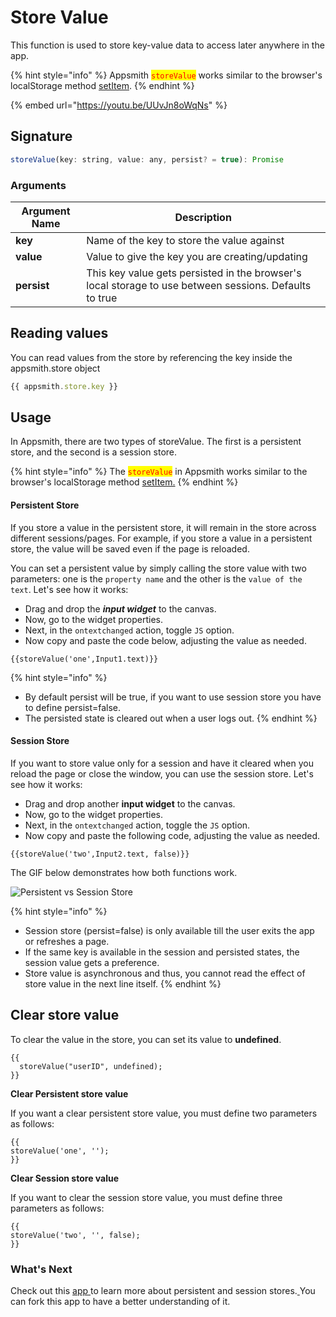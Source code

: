 # Store Value

This function is used to store key-value data to access later anywhere in the app.

{% hint style="info" %}
Appsmith <mark style="color:red;">`storeValue`</mark> works similar to the browser's localStorage method [setItem](https://developer.mozilla.org/en-US/docs/Web/API/Storage/setItem).
{% endhint %}



{% embed url="https://youtu.be/UUvJn8oWqNs" %}

## Signature

```javascript
storeValue(key: string, value: any, persist? = true): Promise
```

### Arguments

| Argument Name | Description                                                                                            |
| ------------- | ------------------------------------------------------------------------------------------------------ |
| **key**       | Name of the key to store the value against                                                             |
| **value**     | Value to give the key you are creating/updating                                                        |
| **persist**   | This key value gets persisted in the browser's local storage to use between sessions. Defaults to true |

## Reading values

You can read values from the store by referencing the key inside the appsmith.store object

```javascript
{{ appsmith.store.key }}
```

## Usage

In Appsmith, there are two types of storeValue. The first is a persistent store, and the second is a session store.

{% hint style="info" %}
The <mark style="color:red;">`storeValue`</mark> in Appsmith works similar to the browser's localStorage method [setItem.](https://developer.mozilla.org/en-US/docs/Web/API/Storage/setItem)
{% endhint %}

#### Persistent Store

If you store a value in the persistent store, it will remain in the store across different sessions/pages. For example, if you store a value in a persistent store, the value will be saved even if the page is reloaded.

You can set a persistent value by simply calling the store value with two parameters: one is the `property name` and the other is the `value of the text`. Let's see how it works:

* Drag and drop the _**input widget**_ to the canvas.
* Now, go to the widget properties.
* Next, in the `ontextchanged` action, toggle `JS` option.
* Now copy and paste the code below, adjusting the value as needed.

```
{{storeValue('one',Input1.text)}}
```

{% hint style="info" %}
* By default persist will be true, if you want to use session store you have to define persist=false.
* The persisted state is cleared out when a user logs out.
{% endhint %}

#### Session Store

If you want to store value only for a session and have it cleared when you reload the page or close the window, you can use the session store. Let's see how it works:

* Drag and drop another **input widget** to the canvas.
* Now, go to the widget properties.
* Next, in the `ontextchanged` action, toggle the `JS` option.
* Now copy and paste the following code, adjusting the value as needed.

```
{{storeValue('two',Input2.text, false)}}
```

The GIF below demonstrates how both functions work.

![Persistent vs Session Store](../../../.gitbook/assets/Store\_value\_2.gif)

{% hint style="info" %}
* Session store (persist=false) is only available till the user exits the app or refreshes a page.
* If the same key is available in the session and persisted states, the session value gets a preference.
* Store value is asynchronous and thus, you cannot read the effect of store value in the next line itself.
{% endhint %}

## Clear store value

To clear the value in the store, you can set its value to **undefined**.

```
{{
  storeValue("userID", undefined);
}}
```

**Clear Persistent store value**

If you want a clear persistent store value, you must define two parameters as follows:

```
{{
storeValue('one', ''); 
}}
```

**Clear Session store value**

If you want to clear the session store value, you must define three parameters as follows:

```
{{
storeValue('two', '', false);
}}
```

### What's Next

Check out this [app ](https://app.appsmith.com/app/appsmith-store/page1-627b8afe0b47255c28137dca)to learn more about persistent and session stores.[ ](https://app.appsmith.com/app/appsmith-store/page1-627b8afe0b47255c28137dca)You can fork this app to have a better understanding of it.
